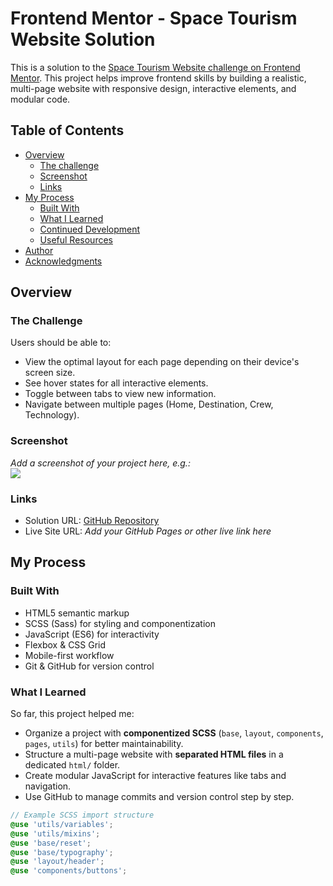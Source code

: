# Frontend Mentor - Space Tourism Website Solution

This is a solution to the [Space Tourism Website challenge on Frontend Mentor](https://www.frontendmentor.io/challenges/space-tourism-multipage-website-gRWj1URZ3). This project helps improve frontend skills by building a realistic, multi-page website with responsive design, interactive elements, and modular code.

## Table of Contents

- [Overview](#overview)
  - [The challenge](#the-challenge)
  - [Screenshot](#screenshot)
  - [Links](#links)
- [My Process](#my-process)
  - [Built With](#built-with)
  - [What I Learned](#what-i-learned)
  - [Continued Development](#continued-development)
  - [Useful Resources](#useful-resources)
- [Author](#author)
- [Acknowledgments](#acknowledgments)

## Overview

### The Challenge

Users should be able to:

- View the optimal layout for each page depending on their device's screen size.
- See hover states for all interactive elements.
- Toggle between tabs to view new information.
- Navigate between multiple pages (Home, Destination, Crew, Technology).

### Screenshot

_Add a screenshot of your project here, e.g.:_  
![](./screenshot.jpg)

### Links

- Solution URL: [GitHub Repository](https://github.com/AbraaoValois/space-tourism-website)
- Live Site URL: _Add your GitHub Pages or other live link here_

## My Process

### Built With

- HTML5 semantic markup
- SCSS (Sass) for styling and componentization
- JavaScript (ES6) for interactivity
- Flexbox & CSS Grid
- Mobile-first workflow
- Git & GitHub for version control

### What I Learned

So far, this project helped me:

- Organize a project with **componentized SCSS** (`base`, `layout`, `components`, `pages`, `utils`) for better maintainability.
- Structure a multi-page website with **separated HTML files** in a dedicated `html/` folder.
- Create modular JavaScript for interactive features like tabs and navigation.
- Use GitHub to manage commits and version control step by step.

```scss
// Example SCSS import structure
@use 'utils/variables';
@use 'utils/mixins';
@use 'base/reset';
@use 'base/typography';
@use 'layout/header';
@use 'components/buttons';
